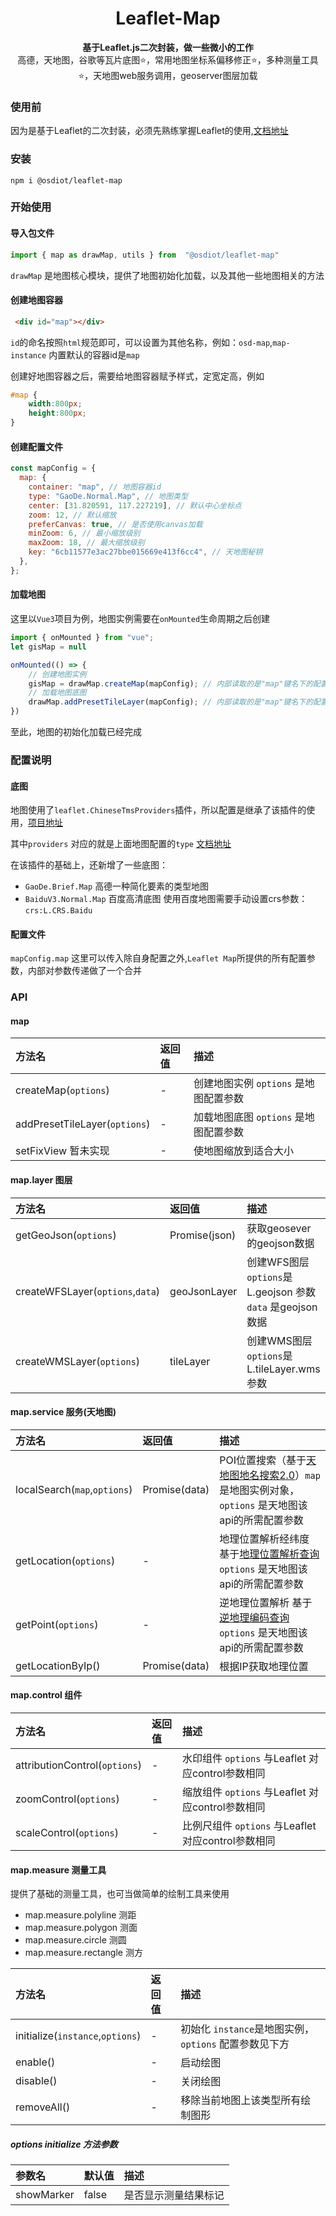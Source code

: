 <h1 align="center">  
  Leaflet-Map  
</h1>  
<p align="center">  
  <strong>基于Leaflet.js二次封装，做一些微小的工作</strong><br>  
  高德，天地图，谷歌等瓦片底图⭐，常用地图坐标系偏移修正⭐，多种测量工具⭐，天地图web服务调用，geoserver图层加载
</p>  

### 使用前

因为是基于Leaflet的二次封装，必须先熟练掌握Leaflet的使用,[文档地址](https://leafletjs.cn/reference-1.8.0.html)

### 安装

```  
npm i @osdiot/leaflet-map  
```

### 开始使用

#### 导入包文件

```js  
import { map as drawMap, utils } from  "@osdiot/leaflet-map"
```  

`drawMap` 是地图核心模块，提供了地图初始化加载，以及其他一些地图相关的方法

#### 创建地图容器

```html
 <div id="map"></div>
``` 

`id`的命名按照`html`规范即可，可以设置为其他名称，例如：`osd-map`,`map-instance` 内置默认的容器id是`map`

创建好地图容器之后，需要给地图容器赋予样式，定宽定高，例如

```css
#map {
    width:800px;
    height:800px;
}
``` 

#### 创建配置文件

```js 
const mapConfig = {
  map: {
    container: "map", // 地图容器id
    type: "GaoDe.Normal.Map", // 地图类型
    center: [31.820591, 117.227219], // 默认中心坐标点
    zoom: 12, // 默认缩放
    preferCanvas: true, // 是否使用canvas加载
    minZoom: 6, // 最小缩放级别
    maxZoom: 18, // 最大缩放级别
    key: "6cb11577e3ac27bbe015669e413f6cc4", // 天地图秘钥
  },
};
``` 

#### 加载地图

这里以`Vue3`项目为例，地图实例需要在`onMounted`生命周期之后创建

```js
import { onMounted } from "vue";
let gisMap = null

onMounted(() => {
    // 创建地图实例
    gisMap = drawMap.createMap(mapConfig); // 内部读取的是"map"键名下的配置
    // 加载地图底图
    drawMap.addPresetTileLayer(mapConfig); // 内部读取的是"map"键名下的配置
})
``` 

至此，地图的初始化加载已经完成

### 配置说明

#### 底图

地图使用了`leaflet.ChineseTmsProviders`插件，所以配置是继承了该插件的使用，[项目地址](https://github.com/htoooth/Leaflet.ChineseTmsProviders)

其中`providers` 对应的就是上面地图配置的`type` [文档地址](https://github.com/htoooth/Leaflet.ChineseTmsProviders#providers)

在该插件的基础上，还新增了一些底图：

* `GaoDe.Brief.Map` 高德一种简化要素的类型地图
* `BaiduV3.Normal.Map` 百度高清底图  使用百度地图需要手动设置crs参数：`crs:L.CRS.Baidu`

#### 配置文件

`mapConfig.map` 这里可以传入除自身配置之外,`Leaflet Map`所提供的所有配置参数，内部对参数传递做了一个合并


### API

#### map

| 方法名                        | 返回值 | 描述                                  |
| :---------------------------- | :----- | :------------------------------------ |
| createMap(`options`)          | -      | 创建地图实例 `options` 是地图配置参数 |
| addPresetTileLayer(`options`) | -      | 加载地图底图 `options` 是地图配置参数 |
| setFixView 暂未实现           | -      | 使地图缩放到适合大小                  |

#### map.layer 图层

| 方法名                           | 返回值        | 描述                                                         |
| :------------------------------- | :------------ | :----------------------------------------------------------- |
| getGeoJson(`options`)            | Promise(json) | 获取geosever的geojson数据                                    |
| createWFSLayer(`options`,`data`) | geoJsonLayer  | 创建WFS图层  `options`是L.geojson 参数  `data` 是geojson数据 |
| createWMSLayer(`options`)        | tileLayer     | 创建WMS图层  `options`是L.tileLayer.wms 参数                 |

#### map.service 服务(天地图)

| 方法名                       | 返回值        | 描述                                                                                                                                              |
| :--------------------------- | :------------ | :------------------------------------------------------------------------------------------------------------------------------------------------ |
| localSearch(`map`,`options`) | Promise(data) | POI位置搜索（基于[天地图地名搜索2.0](http://lbs.tianditu.gov.cn/server/search2.html)）`map` 是地图实例对象，`options` 是天地图该api的所需配置参数 |
| getLocation(`options`)       | -             | 地理位置解析经纬度 基于[地理位置解析查询](http://lbs.tianditu.gov.cn/server/geocodinginterface.html)   `options` 是天地图该api的所需配置参数      |
| getPoint(`options`)          | -             | 逆地理位置解析 基于[逆地理编码查询](http://lbs.tianditu.gov.cn/server/geocoding.html)    `options` 是天地图该api的所需配置参数                    |
| getLocationByIp()            | Promise(data) | 根据IP获取地理位置                                                                                                                                |

#### map.control 组件

| 方法名                        | 返回值 | 描述                                                |
| :---------------------------- | :----- | :-------------------------------------------------- |
| attributionControl(`options`) | -      | 水印组件 `options` 与Leaflet 对应control参数相同    |
| zoomControl(`options`)        | -      | 缩放组件 `options` 与Leaflet 对应control参数相同    |
| scaleControl(`options`)       | -      | 比例尺组件  `options` 与Leaflet 对应control参数相同 |

#### map.measure 测量工具

提供了基础的测量工具，也可当做简单的绘制工具来使用

* map.measure.polyline  测距
* map.measure.polygon   测面
* map.measure.circle    测圆
* map.measure.rectangle 测方

| 方法名                           | 返回值 | 描述                                                  |
| :------------------------------- | :----- | :---------------------------------------------------- |
| initialize(`instance`,`options`) | -      | 初始化 `instance`是地图实例，`options` 配置参数见下方 |
| enable()                         | -      | 启动绘图                                              |
| disable()                        | -      | 关闭绘图                                              |
| removeAll()                      | -      | 移除当前地图上该类型所有绘制图形                      |

##### options initialize 方法参数

| 参数名     | 默认值 | 描述                 |
| :--------- | :----- | :------------------- |
| showMarker | false  | 是否显示测量结果标记 |